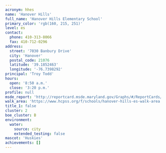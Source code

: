 ```yaml
---
acronym: hhes
name: 'Hanover Hills'
full_name: 'Hanover Hills Elementary School'
primary_color: 'rgb(160, 215, 251)'
level: es
contact:
  phone: 410-313-8066
  fax: 410-712-0296
address:
  street: '7030 Banbury Drive'
  city: 'Hanover'
  postal_code: 21076
  latitude: '39.1852463'
  longitude: '-76.7398292'
principal: 'Troy Todd'
hours:
  open: '8:50 a.m.'
  close: '3:20 p.m.'
profile: null
msde_report: 'http://reportcard.msde.maryland.gov/Graphs/#/ReportCards/ReportCardSchool/1//1/13/0111/'
walk_area: 'https://www.hcpss.org/f/schools/hanover-hills-es-walk-area.pdf'
title_1: false
cluster: 2
boe_cluster: B
environment:
  water:
    source: city
    extended_testing: false
mascot: 'Huskies'
achievements: []
---
```

